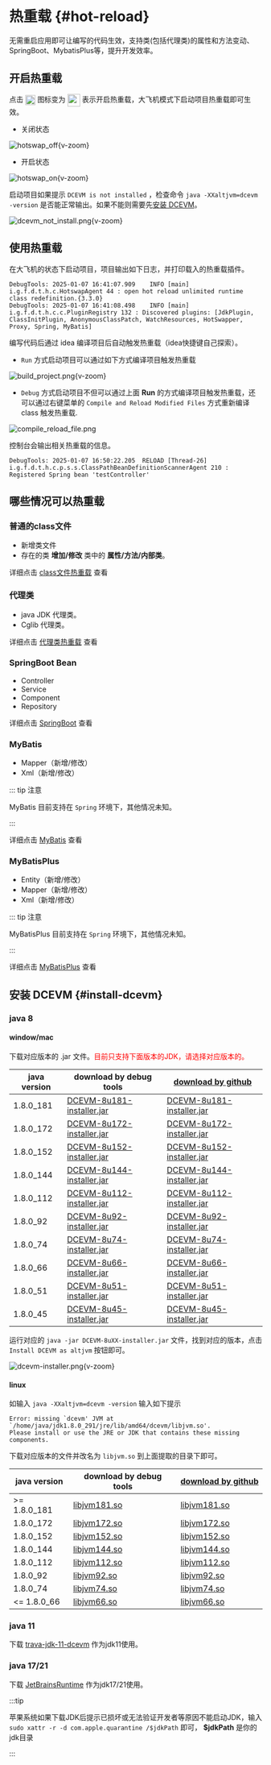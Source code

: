 # 热重载 <Badge type="warning" text="beta" /> {#hot-reload} 

无需重启应用即可让编写的代码生效，支持类(包括代理类)的属性和方法变动、SpringBoot、MybatisPlus等，提升开发效率。

## 开启热重载

点击 <img src="/icon/hotswap.svg" style="display: inline-block; width: 20px; height: 20px; vertical-align: middle;" /> 图标变为 <img src="/icon/hotswap_on.svg" style="display: inline-block; width: 25px; height: 25px; vertical-align: middle;" /> 表示开启热重载，大飞机模式下启动项目热重载即可生效。

- 关闭状态

![hotswap_off](/images/hotswap_off.png){v-zoom}

- 开启状态

![hotswap_on](/images/hotswap_on.png){v-zoom}

启动项目如果提示 `DCEVM is not installed` ，检查命令 `java -XXaltjvm=dcevm -version` 是否能正常输出。如果不能则需要先[安装 DCEVM](#install-dcevm)。

![dcevm_not_install.png](/images/dcevm_not_install.png){v-zoom}

## 使用热重载

在大飞机的状态下启动项目，项目输出如下日志，并打印载入的热重载插件。

```text
DebugTools: 2025-01-07 16:41:07.909    INFO [main] i.g.f.d.t.h.c.HotswapAgent 44 : open hot reload unlimited runtime class redefinition.{3.3.0}
DebugTools: 2025-01-07 16:41:08.498    INFO [main] i.g.f.d.t.h.c.c.PluginRegistry 132 : Discovered plugins: [JdkPlugin, ClassInitPlugin, AnonymousClassPatch, WatchResources, HotSwapper, Proxy, Spring, MyBatis]
```

编写代码后通过 idea 编译项目后自动触发热重载（idea快捷键自己探索）。

- `Run` 方式启动项目可以通过如下方式编译项目触发热重载

![build_project.png](/images/build_project.png){v-zoom}

- `Debug` 方式启动项目不但可以通过上面 **Run** 的方式编译项目触发热重载，还可以通过右键菜单的 `Compile and Reload Modified Files` 方式重新编译 class 触发热重载.

![compile_reload_file.png](/images/compile_reload_file.png)

控制台会输出相关热重载的信息。

```text
DebugTools: 2025-01-07 16:50:22.205  RELOAD [Thread-26] i.g.f.d.t.h.c.p.s.s.ClassPathBeanDefinitionScannerAgent 210 : Registered Spring bean 'testController'
```

## 哪些情况可以热重载

### 普通的class文件

- 新增类文件
- 存在的类 **增加/修改** 类中的 **属性/方法/内部类**。

详细点击 [class文件热重载](hot-reload-class.md) 查看

### 代理类

- java JDK 代理类。
- Cglib 代理类。

详细点击 [代理类热重载](hot-reload-proxy.md) 查看

### SpringBoot Bean

- Controller
- Service
- Component
- Repository

详细点击 [SpringBoot](hot-reload-springboot.md) 查看

### MyBatis

- Mapper（新增/修改）
- Xml（新增/修改）

::: tip 注意

MyBatis 目前支持在 `Spring` 环境下，其他情况未知。

:::

详细点击 [MyBatis](hot-reload-mybatis.md) 查看

### MyBatisPlus

- Entity（新增/修改）
- Mapper（新增/修改）
- Xml（新增/修改）

::: tip 注意

MyBatisPlus 目前支持在 `Spring` 环境下，其他情况未知。

:::

详细点击 [MyBatisPlus](hot-reload-mybatis-plus.md) 查看

## 安装 DCEVM {#install-dcevm}

### java 8

#### window/mac

下载对应版本的 .jar 文件。<span style="color: red;">目前只支持下面版本的JDK，请选择对应版本的。</span>

| java version | download by debug tools                                                                                | [download by github](https://github.com/future0923/debug-tools/releases/tag/dcevm-installer)                                       |
|--------------|--------------------------------------------------------------------------------------------------------|------------------------------------------------------------------------------------------------------------------------------------|
| 1.8.0_181    | [DCEVM-8u181-installer.jar](https://download.debug-tools.cc/dcevm-installer/DCEVM-8u181-installer.jar) | [DCEVM-8u181-installer.jar](https://github.com/future0923/debug-tools/releases/download/dcevm-installer/DCEVM-8u181-installer.jar) |
| 1.8.0_172    | [DCEVM-8u172-installer.jar](https://download.debug-tools.cc/dcevm-installer/DCEVM-8u172-installer.jar) | [DCEVM-8u172-installer.jar](https://github.com/future0923/debug-tools/releases/download/dcevm-installer/DCEVM-8u172-installer.jar) |
| 1.8.0_152    | [DCEVM-8u152-installer.jar](https://download.debug-tools.cc/dcevm-installer/DCEVM-8u152-installer.jar) | [DCEVM-8u152-installer.jar](https://github.com/future0923/debug-tools/releases/download/dcevm-installer/DCEVM-8u152-installer.jar) |
| 1.8.0_144    | [DCEVM-8u144-installer.jar](https://download.debug-tools.cc/dcevm-installer/DCEVM-8u144-installer.jar) | [DCEVM-8u144-installer.jar](https://github.com/future0923/debug-tools/releases/download/dcevm-installer/DCEVM-8u144-installer.jar) |
| 1.8.0_112    | [DCEVM-8u112-installer.jar](https://download.debug-tools.cc/dcevm-installer/DCEVM-8u112-installer.jar) | [DCEVM-8u112-installer.jar](https://github.com/future0923/debug-tools/releases/download/dcevm-installer/DCEVM-8u112-installer.jar) |
| 1.8.0_92     | [DCEVM-8u92-installer.jar](https://download.debug-tools.cc/dcevm-installer/DCEVM-8u92-installer.jar)   | [DCEVM-8u92-installer.jar](https://github.com/future0923/debug-tools/releases/download/dcevm-installer/DCEVM-8u92-installer.jar)   |
| 1.8.0_74     | [DCEVM-8u74-installer.jar](https://download.debug-tools.cc/dcevm-installer/DCEVM-8u74-installer.jar)   | [DCEVM-8u74-installer.jar](https://github.com/future0923/debug-tools/releases/download/dcevm-installer/DCEVM-8u74-installer.jar)   |
| 1.8.0_66     | [DCEVM-8u66-installer.jar](https://download.debug-tools.cc/dcevm-installer/DCEVM-8u66-installer.jar)   | [DCEVM-8u66-installer.jar](https://github.com/future0923/debug-tools/releases/download/dcevm-installer/DCEVM-8u66-installer.jar)   |
| 1.8.0_51     | [DCEVM-8u51-installer.jar](https://download.debug-tools.cc/dcevm-installer/DCEVM-8u51-installer.jar)   | [DCEVM-8u51-installer.jar](https://github.com/future0923/debug-tools/releases/download/dcevm-installer/DCEVM-8u51-installer.jar)   |
| 1.8.0_45     | [DCEVM-8u45-installer.jar](https://download.debug-tools.cc/dcevm-installer/DCEVM-8u45-installer.jar)   | [DCEVM-8u45-installer.jar](https://github.com/future0923/debug-tools/releases/download/dcevm-installer/DCEVM-8u45-installer.jar)   |

运行对应的 `java -jar DCEVM-8uXX-installer.jar` 文件，找到对应的版本，点击 `Install DCEVM as altjvm` 按钮即可。

![dcevm-installer.png](/images/dcevm-installer.png){v-zoom}

#### linux

如输入 `java -XXaltjvm=dcevm -version` 输入如下提示

```text
Error: missing `dcevm' JVM at `/home/java/jdk1.8.0_291/jre/lib/amd64/dcevm/libjvm.so'.
Please install or use the JRE or JDK that contains these missing components.
```

下载对应版本的文件并改名为 `libjvm.so` 到上面提取的目录下即可。

| java version | download by debug tools                                             | [download by github](https://github.com/future0923/debug-tools/releases/tag/libjvm.so)             |
|--------------|---------------------------------------------------------------------|----------------------------------------------------------------------------------------------------|
| >= 1.8.0_181 | [libjvm181.so](https://download.debug-tools.cc/libjvm/libjvm181.so) | [libjvm181.so](https://github.com/future0923/debug-tools/releases/download/libjvm.so/libjvm181.so) |
| 1.8.0_172    | [libjvm172.so](https://download.debug-tools.cc/libjvm/libjvm172.so) | [libjvm172.so](https://github.com/future0923/debug-tools/releases/download/libjvm.so/libjvm172.so) |
| 1.8.0_152    | [libjvm152.so](https://download.debug-tools.cc/libjvm/libjvm152.so) | [libjvm152.so](https://github.com/future0923/debug-tools/releases/download/libjvm.so/libjvm152.so) |
| 1.8.0_144    | [libjvm144.so](https://download.debug-tools.cc/libjvm/libjvm144.so) | [libjvm144.so](https://github.com/future0923/debug-tools/releases/download/libjvm.so/libjvm144.so) |
| 1.8.0_112    | [libjvm112.so](https://download.debug-tools.cc/libjvm/libjvm112.so) | [libjvm112.so](https://github.com/future0923/debug-tools/releases/download/libjvm.so/libjvm112.so) |
| 1.8.0_92     | [libjvm92.so](https://download.debug-tools.cc/libjvm/libjvm92.so)   | [libjvm92.so](https://github.com/future0923/debug-tools/releases/download/libjvm.so/libjvm92.so)   |
| 1.8.0_74     | [libjvm74.so](https://download.debug-tools.cc/libjvm/libjvm74.so)   | [libjvm74.so](https://github.com/future0923/debug-tools/releases/download/libjvm.so/libjvm74.so)   |
| <= 1.8.0_66  | [libjvm66.so](https://download.debug-tools.cc/libjvm/libjvm66.so)   | [libjvm66.so](https://github.com/future0923/debug-tools/releases/download/libjvm.so/libjvm66.so)   |


### java 11

下载 [trava-jdk-11-dcevm](https://github.com/TravaOpenJDK/trava-jdk-11-dcevm/releases) 作为jdk11使用。

### java 17/21

下载 [JetBrainsRuntime](https://github.com/JetBrains/JetBrainsRuntime/releases) 作为jdk17/21使用。

:::tip

苹果系统如果下载JDK后提示已损坏或无法验证开发者等原因不能启动JDK，输入 `sudo xattr -r -d com.apple.quarantine /$jdkPath` 即可， **$jdkPath** 是你的jdk目录

:::




